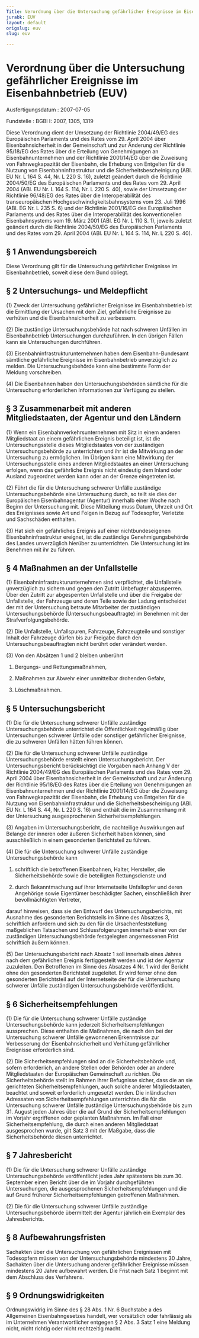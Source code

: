 ```yaml
---
Title: Verordnung über die Untersuchung gefährlicher Ereignisse im Eisenbahnbetrieb
jurabk: EUV
layout: default
origslug: euv
slug: euv

---
```


# Verordnung über die Untersuchung gefährlicher Ereignisse im Eisenbahnbetrieb (EUV)

Ausfertigungsdatum
:   2007-07-05

Fundstelle
:   BGBl I: 2007, 1305, 1319

Diese Verordnung dient der Umsetzung der Richtlinie 2004/49/EG des
Europäischen Parlaments und des Rates vom 29. April 2004 über
Eisenbahnsicherheit in der Gemeinschaft und zur Änderung der
Richtlinie 95/18/EG des Rates über die Erteilung von Genehmigungen an
Eisenbahnunternehmen und der Richtlinie 2001/14/EG über die Zuweisung
von Fahrwegkapazität der Eisenbahn, die Erhebung von Entgelten für die
Nutzung von Eisenbahninfrastruktur und die Sicherheitsbescheinigung
(ABl. EU Nr. L 164 S. 44, Nr. L 220 S. 16), zuletzt geändert durch die
Richtlinie 2004/50/EG des Europäischen Parlaments und des Rates vom
29\. April 2004 (ABl. EU Nr. L 164 S. 114, Nr. L 220 S. 40), sowie der
Umsetzung der Richtlinie 96/48/EG des Rates über die Interoperabilität
des transeuropäischen Hochgeschwindigkeitsbahnsystems vom 23. Juli
1996 (ABl. EG Nr. L 235 S. 6) und der Richtlinie 2001/16/EG des
Europäischen Parlaments und des Rates über die Interoperabilität des
konventionellen Eisenbahnsystems vom 19. März 2001 (ABl. EG Nr. L 110
S. 1), jeweils zuletzt geändert durch die Richtlinie 2004/50/EG des
Europäischen Parlaments und des Rates vom 29. April 2004 (ABl. EU Nr.
L 164 S. 114, Nr. L 220 S. 40).


## § 1 Anwendungsbereich

Diese Verordnung gilt für die Untersuchung gefährlicher Ereignisse im
Eisenbahnbetrieb, soweit diese dem Bund obliegt.


## § 2 Untersuchungs- und Meldepflicht

(1) Zweck der Untersuchung gefährlicher Ereignisse im Eisenbahnbetrieb
ist die Ermittlung der Ursachen mit dem Ziel, gefährliche Ereignisse
zu verhüten und die Eisenbahnsicherheit zu verbessern.

(2) Die zuständige Untersuchungsbehörde hat nach schweren Unfällen im
Eisenbahnbetrieb Untersuchungen durchzuführen. In den übrigen Fällen
kann sie Untersuchungen durchführen.

(3) Eisenbahninfrastrukturunternehmen haben dem Eisenbahn-Bundesamt
sämtliche gefährliche Ereignisse im Eisenbahnbetrieb unverzüglich zu
melden. Die Untersuchungsbehörde kann eine bestimmte Form der Meldung
vorschreiben.

(4) Die Eisenbahnen haben den Untersuchungsbehörden sämtliche für die
Untersuchung erforderlichen Informationen zur Verfügung zu stellen.


## § 3 Zusammenarbeit mit anderen Mitgliedstaaten, der Agentur und den Ländern

(1) Wenn ein Eisenbahnverkehrsunternehmen mit Sitz in einem anderen
Mitgliedstaat an einem gefährlichen Ereignis beteiligt ist, ist die
Untersuchungsstelle dieses Mitgliedstaates von der zuständigen
Untersuchungsbehörde zu unterrichten und ihr ist die Mitwirkung an der
Untersuchung zu ermöglichen. Im Übrigen kann eine Mitwirkung der
Untersuchungsstelle eines anderen Mitgliedstaates an einer
Untersuchung erfolgen, wenn das gefährliche Ereignis nicht eindeutig
dem Inland oder Ausland zugeordnet werden kann oder an der Grenze
eingetreten ist.

(2) Führt die für die Untersuchung schwerer Unfälle zuständige
Untersuchungsbehörde eine Untersuchung durch, so teilt sie dies der
Europäischen Eisenbahnagentur (Agentur) innerhalb einer Woche nach
Beginn der Untersuchung mit. Diese Mitteilung muss Datum, Uhrzeit und
Ort des Ereignisses sowie Art und Folgen in Bezug auf Todesopfer,
Verletzte und Sachschäden enthalten.

(3) Hat sich ein gefährliches Ereignis auf einer nichtbundeseigenen
Eisenbahninfrastruktur ereignet, ist die zuständige
Genehmigungsbehörde des Landes unverzüglich hierüber zu unterrichten.
Die Untersuchung ist im Benehmen mit ihr zu führen.


## § 4 Maßnahmen an der Unfallstelle

(1) Eisenbahninfrastrukturunternehmen sind verpflichtet, die
Unfallstelle unverzüglich zu sichern und gegen den Zutritt Unbefugter
abzusperren. Über den Zutritt zur abgesperrten Unfallstelle und über
die Freigabe der Unfallstelle, der Fahrzeuge und deren Teile sowie der
Ladung entscheidet der mit der Untersuchung betraute Mitarbeiter der
zuständigen Untersuchungsbehörde (Untersuchungsbeauftragte) im
Benehmen mit der Strafverfolgungsbehörde.

(2) Die Unfallstelle, Unfallspuren, Fahrzeuge, Fahrzeugteile und
sonstiger Inhalt der Fahrzeuge dürfen bis zur Freigabe durch den
Untersuchungsbeauftragten nicht berührt oder verändert werden.

(3) Von den Absätzen 1 und 2 bleiben unberührt

1.  Bergungs- und Rettungsmaßnahmen,


2.  Maßnahmen zur Abwehr einer unmittelbar drohenden Gefahr,


3.  Löschmaßnahmen.





## § 5 Untersuchungsbericht

(1) Die für die Untersuchung schwerer Unfälle zuständige
Untersuchungsbehörde unterrichtet die Öffentlichkeit regelmäßig über
Untersuchungen schwerer Unfälle oder sonstiger gefährlicher
Ereignisse, die zu schweren Unfällen hätten führen können.

(2) Die für die Untersuchung schwerer Unfälle zuständige
Untersuchungsbehörde erstellt einen Untersuchungsbericht. Der
Untersuchungsbericht berücksichtigt die Vorgaben nach Anhang V der
Richtlinie 2004/49/EG des Europäischen Parlaments und des Rates vom
29\. April 2004 über Eisenbahnsicherheit in der Gemeinschaft und zur
Änderung der Richtlinie 95/18/EG des Rates über die Erteilung von
Genehmigungen an Eisenbahnunternehmen und der Richtlinie 2001/14/EG
über die Zuweisung von Fahrwegkapazität der Eisenbahn, die Erhebung
von Entgelten für die Nutzung von Eisenbahninfrastruktur und die
Sicherheitsbescheinigung (ABl. EU Nr. L 164 S. 44, Nr. L 220 S. 16)
und enthält die im Zusammenhang mit der Untersuchung ausgesprochenen
Sicherheitsempfehlungen.

(3) Angaben im Untersuchungsbericht, die nachteilige Auswirkungen auf
Belange der inneren oder äußeren Sicherheit haben können, sind
ausschließlich in einem gesonderten Berichtsteil zu führen.

(4) Die für die Untersuchung schwerer Unfälle zuständige
Untersuchungsbehörde kann

1.  schriftlich die betroffenen Eisenbahnen, Halter, Hersteller, die
    Sicherheitsbehörde sowie die beteiligten Rettungsdienste und


2.  durch Bekanntmachung auf ihrer Internetseite Unfallopfer und deren
    Angehörige sowie Eigentümer beschädigter Sachen, einschließlich ihrer
    bevollmächtigten Vertreter,



darauf hinweisen, dass sie den Entwurf des Untersuchungsberichts, mit
Ausnahme des gesonderten Berichtsteils im Sinne des Absatzes 3,
schriftlich anfordern und sich zu den für die Ursachenfeststellung
maßgeblichen Tatsachen und Schlussfolgerungen innerhalb einer von der
zuständigen Untersuchungsbehörde festgelegten angemessenen Frist
schriftlich äußern können.

(5) Der Untersuchungsbericht nach Absatz 1 soll innerhalb eines Jahres
nach dem gefährlichen Ereignis fertiggestellt werden und ist der
Agentur zuzuleiten. Den Betroffenen im Sinne des Absatzes 4 Nr. 1 wird
der Bericht ohne den gesonderten Berichtsteil zugeleitet. Er wird
ferner ohne den gesonderten Berichtsteil auf der Internetseite der für
die Untersuchung schwerer Unfälle zuständigen Untersuchungsbehörde
veröffentlicht.


## § 6 Sicherheitsempfehlungen

(1) Die für die Untersuchung schwerer Unfälle zuständige
Untersuchungsbehörde kann jederzeit Sicherheitsempfehlungen
aussprechen. Diese enthalten die Maßnahmen, die nach den bei der
Untersuchung schwerer Unfälle gewonnenen Erkenntnisse zur Verbesserung
der Eisenbahnsicherheit und Verhütung gefährlicher Ereignisse
erforderlich sind.

(2) Die Sicherheitsempfehlungen sind an die Sicherheitsbehörde und,
sofern erforderlich, an andere Stellen oder Behörden oder an andere
Mitgliedstaaten der Europäischen Gemeinschaft zu richten. Die
Sicherheitsbehörde stellt im Rahmen ihrer Befugnisse sicher, dass die
an sie gerichteten Sicherheitsempfehlungen, auch solche anderer
Mitgliedstaaten, beachtet und soweit erforderlich umgesetzt werden.
Die inländischen Adressaten von Sicherheitsempfehlungen unterrichten
die für die Untersuchung schwerer Unfälle zuständige
Untersuchungsbehörde bis zum 31. August jeden Jahres über die auf
Grund der Sicherheitsempfehlungen im Vorjahr ergriffenen oder
geplanten Maßnahmen. Im Fall einer Sicherheitsempfehlung, die durch
einen anderen Mitgliedstaat ausgesprochen wurde, gilt Satz 3 mit der
Maßgabe, dass die Sicherheitsbehörde diesen unterrichtet.


## § 7 Jahresbericht

(1) Die für die Untersuchung schwerer Unfälle zuständige
Untersuchungsbehörde veröffentlicht jedes Jahr spätestens bis zum 30.
September einen Bericht über die im Vorjahr durchgeführten
Untersuchungen, die ausgesprochenen Sicherheitsempfehlungen und die
auf Grund früherer Sicherheitsempfehlungen getroffenen Maßnahmen.

(2) Die für die Untersuchung schwerer Unfälle zuständige
Untersuchungsbehörde übermittelt der Agentur jährlich ein Exemplar des
Jahresberichts.


## § 8 Aufbewahrungsfristen

Sachakten über die Untersuchung von gefährlichen Ereignissen mit
Todesopfern müssen von der Untersuchungsbehörde mindestens 30 Jahre,
Sachakten über die Untersuchung anderer gefährlicher Ereignisse müssen
mindestens 20 Jahre aufbewahrt werden. Die Frist nach Satz 1 beginnt
mit dem Abschluss des Verfahrens.


## § 9 Ordnungswidrigkeiten

Ordnungswidrig im Sinne des § 28 Abs. 1 Nr. 6 Buchstabe a des
Allgemeinen Eisenbahngesetzes handelt, wer vorsätzlich oder fahrlässig
als im Unternehmen Verantwortlicher entgegen § 2 Abs. 3 Satz 1 eine
Meldung nicht, nicht richtig oder nicht rechtzeitig macht.

